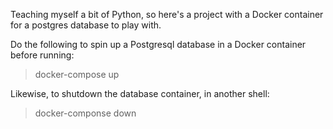 Teaching myself a bit of Python, so here's a project with a Docker container for a postgres database to play with.

Do the following to spin up a Postgresql database in a Docker container before running:

> docker-compose up

Likewise, to shutdown the database container, in another shell:

> docker-componse down
